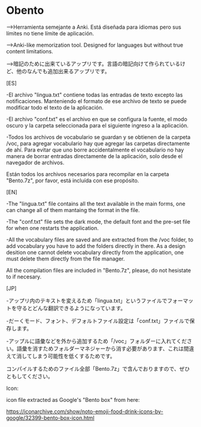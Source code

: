 # Obento
-->Herramienta semejante a Anki. Está diseñada para idiomas pero sus límites no tiene límite de aplicación.

-->Anki-like memorization tool. Designed for languages but without true content limitations. 

-->暗記のために出来ているアップリです。言語の暗記向けて作られているけど、他のなんでも追加出来るアップリです。

[ES]

-El archivo "lingua.txt" contiene todas las entradas de texto excepto las notificaciones. Manteniendo el formato de ese archivo de texto se puede modificar todo el texto de la aplicación.

-El archivo "conf.txt" es el archivo en que se configura la fuente, el modo oscuro y la carpeta seleccionada para el siguiente ingreso a la aplicación. 

-Todos los archivos de vocabulario se guardan y se obtienen de la carpeta /voc, para agregar vocabulario hay que agregar las carpetas directamente de ahí. Para evitar que uno borre accidentalmente el vocabulario no hay manera de borrar entradas directamente de la aplicación, solo desde el navegador de archivos. 

Están todos los archivos necesarios para recompilar en la carpeta "Bento.7z", por favor, está incluída con ese propósito. 

[EN]

-The "lingua.txt" file contains all the text available in the main forms, one can change all of them mantaing the format in the file. 

-The "conf.txt" file sets the dark mode, the default font and the pre-set file for when one restarts the application.

-All the vocabulary files are saved and are extracted from the /voc folder, to add vocabulary you have to add the folders directly in there. As a design desition one cannot delete vocabulary directly from the application, one must delete them directly from the file manager. 

All the compilation files are included in "Bento.7z", please, do not hesistate to if necesary. 

[JP]

-アップリ内のテキストを変えるため「lingua.txt」というファイルでフォーマットを守るとどんな翻訳できるようになっています。

-だーくモード、フォント、デフォルトファイル設定は「conf.txt」ファイルで保存します。

-アップルに語彙などを外から追加するため「/voc」フォルダーに入れてください。語彙を消すためフォルダーマネジャーから消す必要があります、これは間違えて消してしまう可能性を低くするためです。

コンパイルするためのファイル全部「Bento.7z」で含んでおりますので、ぜひともしてください。



Icon:

icon file extracted as Google's "Bento box" from here:

https://iconarchive.com/show/noto-emoji-food-drink-icons-by-google/32399-bento-box-icon.html

